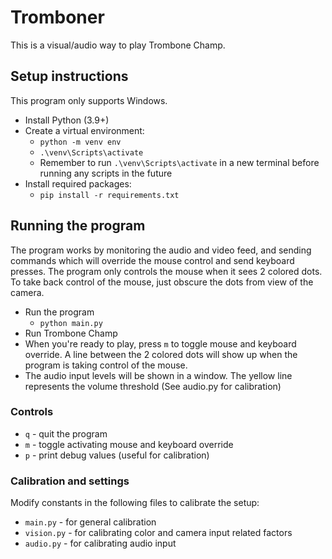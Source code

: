 # Tromboner

This is a visual/audio way to play Trombone Champ.

## Setup instructions

This program only supports Windows.
* Install Python (3.9+)
* Create a virtual environment:
  * `python -m venv env`
  * `.\venv\Scripts\activate`
  * Remember to run `.\venv\Scripts\activate` in a new terminal before running any scripts in the future
* Install required packages:
  * `pip install -r requirements.txt`

## Running the program

The program works by monitoring the audio and video feed, and sending commands which will override
the mouse control and send keyboard presses. The program only controls the mouse when it sees 2 colored
dots. To take back control of the mouse, just obscure the dots from view of the camera.

* Run the program
  * `python main.py`
* Run Trombone Champ
* When you're ready to play, press `m` to toggle mouse and keyboard override. A line between the 2 colored dots will show up when the program is taking control of the mouse.
* The audio input levels will be shown in a window. The yellow line represents the volume threshold (See audio.py for calibration)

### Controls
* `q` - quit the program
* `m` - toggle activating mouse and keyboard override
* `p` - print debug values (useful for calibration)

### Calibration and settings
Modify constants in the following files to calibrate the setup:

* `main.py` - for general calibration
* `vision.py` - for calibrating color and camera input related factors
* `audio.py` - for calibrating audio input